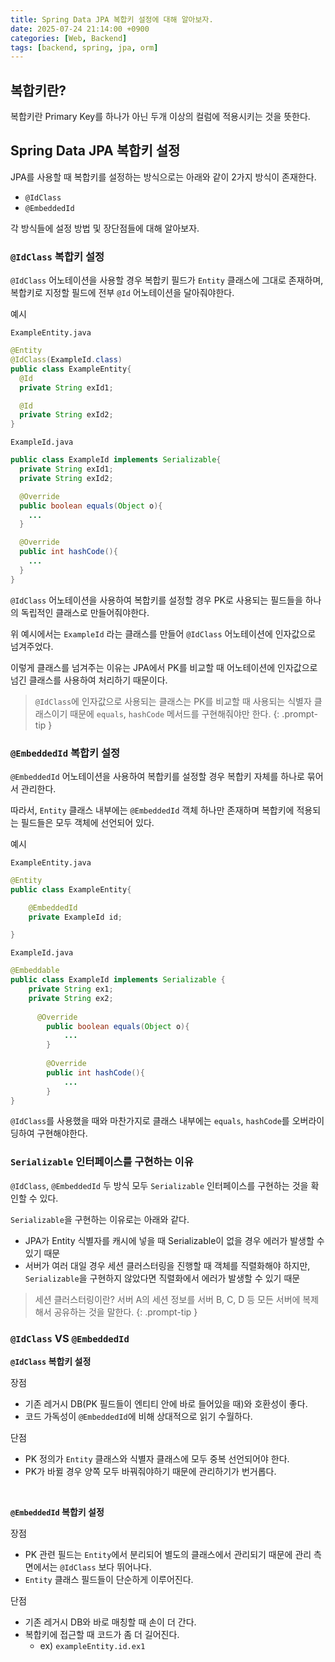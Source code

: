 ```yaml
---
title: Spring Data JPA 복합키 설정에 대해 알아보자.
date: 2025-07-24 21:14:00 +0900
categories: [Web, Backend]
tags: [backend, spring, jpa, orm]
---
```


## **복합키란?**
복합키란 Primary Key를 하나가 아닌 두개 이상의 컬럼에 적용시키는 것을 뜻한다.

## **Spring Data JPA 복합키 설정**
JPA를 사용할 때 복합키를 설정하는 방식으로는 아래와 같이 2가지 방식이 존재한다.

- `@IdClass`
- `@EmbeddedId`

각 방식들에 설정 방법 및 장단점들에 대해 알아보자.

### **`@IdClass` 복합키 설정**
`@IdClass` 어노테이션을 사용할 경우 복합키 필드가 `Entity` 클래스에 그대로 존재하며, 복합키로 지정할 필드에 전부 `@Id` 어노테이션을 달아줘야한다.

예시

`ExampleEntity.java`
```java
@Entity
@IdClass(ExampleId.class)
public class ExampleEntity{
  @Id
  private String exId1;

  @Id
  private String exId2;
}
```

`ExampleId.java`
```java
public class ExampleId implements Serializable{
  private String exId1;
  private String exId2;

  @Override
  public boolean equals(Object o){
    ...
  }

  @Override
  public int hashCode(){
    ...
  }
}
```

`@IdClass` 어노테이션을 사용하여 복합키를 설정할 경우 PK로 사용되는 필드들을 하나의 독립적인 클래스로 만들어줘야한다.

위 예시에서는 `ExampleId` 라는 클래스를 만들어 `@IdClass` 어노테이션에 인자값으로 넘겨주었다.

이렇게 클래스를 넘겨주는 이유는 JPA에서 PK를 비교할 때 어노테이션에 인자값으로 넘긴 클래스를 사용하여 처리하기 때문이다.

> `@IdClass`에 인자값으로 사용되는 클래스는 PK를 비교할 때 사용되는 식별자 클래스이기 때문에 `equals`, `hashCode` 메서드를 구현해줘야만 한다.
{: .prompt-tip }

### **`@EmbeddedId` 복합키 설정**
`@EmbeddedId` 어노테이션을 사용하여 복합키를 설정할 경우 복합키 자체를 하나로 묶어서 관리한다.<br>

따라서, `Entity` 클래스 내부에는 `@EmbeddedId` 객체 하나만 존재하며 복합키에 적용되는 필드들은 모두 객체에 선언되어 있다.

예시

`ExampleEntity.java`
```java
@Entity
public class ExampleEntity{

	@EmbeddedId
	private ExampleId id;

}
```

`ExampleId.java`
```java
@Embeddable
public class ExampleId implements Serializable {
    private String ex1;
    private String ex2;
    
	  @Override
		public boolean equals(Object o){
			...
		}
		
		@Override
		public int hashCode(){
			...
		}
}
```

`@IdClass`를 사용했을 때와 마찬가지로 클래스 내부에는 `equals`, `hashCode`를 오버라이딩하여 구현해야한다.

### **`Serializable` 인터페이스를 구현하는 이유**
`@IdClass`, `@EmbeddedId` 두 방식 모두 `Serializable` 인터페이스를 구현하는 것을 확인할 수 있다.

`Serializable`을 구현하는 이유로는 아래와 같다.
- JPA가 Entity 식별자를 캐시에 넣을 때 Serializable이 없을 경우 에러가 발생할 수 있기 때문
- 서버가 여러 대일 경우 세션 클러스터링을 진행할 때 객체를 직렬화해야 하지만, `Serializable`을 구현하지 않았다면 직렬화에서 에러가 발생할 수 있기 때문

> 세션 클러스터링이란? 서버 A의 세션 정보를 서버 B, C, D 등 모든 서버에 복제해서 공유하는 것을 말한다.
{: .prompt-tip }

### **`@IdClass` VS `@EmbeddedId`**
**`@IdClass` 복합키 설정**

장점
- 기존 레거시 DB(PK 필드들이 엔티티 안에 바로 들어있을 때)와 호환성이 좋다.
- 코드 가독성이 `@EmbeddedId`에 비해 상대적으로 읽기 수월하다.

단점
- PK 정의가 `Entity` 클래스와 식별자 클래스에 모두 중복 선언되어야 한다.
- PK가 바뀔 경우 양쪽 모두 바꿔줘야하기 때문에 관리하기가 번거롭다.

<br>

**`@EmbeddedId` 복합키 설정**

장점
- PK 관련 필드는 `Entity`에서 분리되어 별도의 클래스에서 관리되기 때문에 관리 측면에서는 `@IdClass` 보다 뛰어나다.
- `Entity` 클래스 필드들이 단순하게 이루어진다.

단점
- 기존 레거시 DB와 바로 매칭할 때 손이 더 간다.
- 복합키에 접근할 때 코드가 좀 더 길어진다.
  - ex) `exampleEntity.id.ex1`